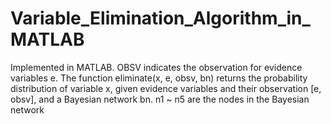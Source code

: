 # Variable_Elimination_Algorithm_in_MATLAB

Implemented in MATLAB. 
OBSV indicates the observation for evidence variables e.
The function eliminate(x, e, obsv, bn) returns the probability distribution of variable x, given evidence variables and their observation [e, obsv], and a Bayesian network bn.
n1 ~ n5 are the nodes in the Bayesian network
